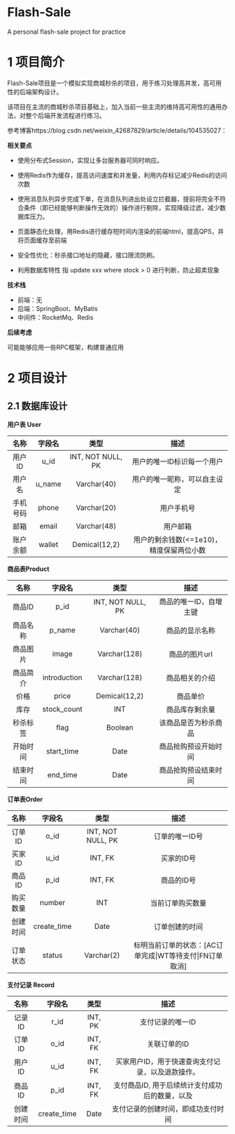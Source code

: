 # Flash-Sale
A personal flash-sale project for practice



# 1 项目简介

​	Flash-Sale项目是一个模拟实现商城秒杀的项目，用于练习处理高并发，高可用性的后端架构设计。

该项目在主流的商城秒杀项目基础上，加入当前一些主流的维持高可用性的通用办法，对整个后端开发流程进行练习。

参考博客https://blog.csdn.net/weixin_42687829/article/details/104535027：

**相关要点**

- 使用分布式Session，实现让多台服务器可同时响应。
- 使用Redis作为缓存，提高访问速度和并发量，利用内存标记减少Redis的访问次数
- 使用消息队列异步完成下单，在消息队列进出处设立拦截器，提前将完全不符合条件（即已经能够判断操作无效的）操作进行剔除，实现降级过滤，减少数据库压力。

- 页面静态化处理，用Redis进行缓存短时间内渲染的前端html，提高QPS，并将页面缓存至前端
- 安全性优化：秒杀接口地址的隐藏，接口限流防刷。

- 利用数据库特性 指 update xxx where stock > 0 进行判断，防止超卖现象

**技术栈**

- 前端：无
- 后端：SpringBoot、MyBatis
- 中间件：RocketMq、Redis

**后续考虑**

可能能够应用一些RPC框架，构建普通应用

# 2 项目设计

## 2.1 数据库设计

**用户表 User**

|   名称   | 字段名 |       类型        |                   描述                   |
| :------: | :----: | :---------------: | :--------------------------------------: |
|  用户ID  |  u_id  | INT, NOT NULL, PK |        用户的唯一ID标识每一个用户        |
|  用户名  | u_name |    Varchar(40)    |       用户的唯一昵称，可以自主设定       |
| 手机号码 | phone  |    Varchar(20)    |                用户手机号                |
|   邮箱   | email  |    Varchar(48)    |                 用户邮箱                 |
| 账户余额 | wallet |   Demical(12,2)   | 用户的剩余钱数(<=1e10)，精度保留两位小数 |

**商品表Product**

|   名称   |    字段名    |       类型        |          描述          |
| :------: | :----------: | :---------------: | :--------------------: |
|  商品ID  |     p_id     | INT, NOT NULL, PK | 商品的唯一ID，自增主键 |
| 商品名称 |    p_name    |    Varchar(40)    |     商品的显示名称     |
| 商品图片 |    image     |   Varchar(128)    |     商品的图片url      |
| 商品简介 | introduction |   Varchar(128)    |     商品相关的介绍     |
|   价格   |    price     |   Demical(12,2)   |        商品单价        |
|   库存   | stock_count  |        INT        |     商品库存剩余量     |
| 秒杀标签 |     flag     |      Boolean      |  该商品是否为秒杀商品  |
| 开始时间 |  start_time  |       Date        |  商品抢购预设开始时间  |
| 结束时间 |   end_time   |       Date        |  商品抢购预设结束时间  |

**订单表Order**

|   名称   |   字段名    |       类型        |                           描述                           |
| :------: | :---------: | :---------------: | :------------------------------------------------------: |
|  订单ID  |    o_id     | INT, NOT NULL, PK |                      订单的唯一ID号                      |
|  买家ID  |    u_id     |      INT, FK      |                        买家的ID号                        |
|  商品ID  |    p_id     |      INT, FK      |                        商品的ID号                        |
| 购买数量 |   number    |        INT        |                     当前订单购买数量                     |
| 创建时间 | create_time |       Date        |                      订单创建的时间                      |
| 订单状态 |   status    |    Varchar(2)     | 标明当前订单的状态：[AC订单完成\|WT等待支付\|FN订单取消] |

**支付记录 Record**

|   名称   |   字段名    |  类型   |                       描述                       |
| :------: | :---------: | :-----: | :----------------------------------------------: |
|  记录ID  |    r_id     | INT, PK |                 支付记录的唯一ID                 |
|  订单ID  |    o_id     | INT, FK |                   关联订单的ID                   |
|  用户ID  |    u_id     | INT, FK | 买家用户ID，用于快速查询支付记录，以及退款操作。 |
|  商品ID  |    p_id     | INT, FK |  支付商品ID, 用于后续统计支付成功后的数量，以及  |
| 创建时间 | create_time |  Date   |        支付记录的创建时间，即成功支付时间        |
